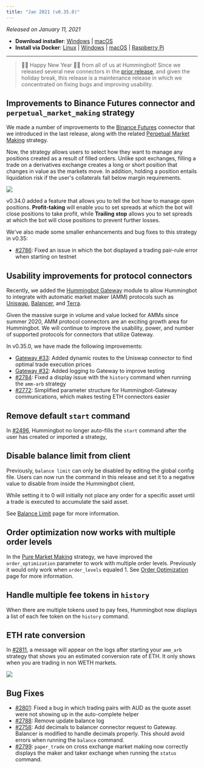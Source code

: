 ```yaml
---
title: "Jan 2021 (v0.35.0)"
---
```


_Released on January 11, 2021_

- **Download installer**: [Windows](https://dist.hummingbot.io/hummingbot_v0.35.0_setup.exe) | [macOS](https://dist.hummingbot.io/hummingbot_v0.35.0.dmg)
- **Install via Docker**: [Linux](/installation/linux/#install-via-docker) | [Windows](/installation/windows/#install-via-docker) | [macOS](/installation/mac/#install-via-docker) | [Raspberry Pi](/installation/raspberry/)

---

> 🎉🎉 Happy New Year 🎉🎉 from all of us at Hummingbot! Since we released several new connectors in the [prior release](/release-notes/0.34.0/), and given the holiday break, this release is a maintenance release in which we concentrated on fixing bugs and improving usability.

## Improvements to Binance Futures connector and `perpetual_market_making` strategy

We made a number of improvements to the [Binance Futures](/derivative-connectors/binance-futures/) connector that we introduced in the last release, along with the related [Perpetual Market Making](/strategies/perpetual-market-making/) strategy.

Now, the strategy allows users to select how they want to manage any positions created as a result of filled orders. Unlike spot exchanges, filling a trade on a derivatives exchange creates a long or short position that changes in value as the markets move. In addition, holding a position entails liquidation risk if the user's collaterals fall below margin requirements.

![](/assets/img/position_mgmt.png)

v0.34.0 added a feature that allows you to tell the bot how to manage open positions. **Profit-taking** will enable you to set spreads at which the bot will close positions to take profit, while **Trailing stop** allows you to set spreads at which the bot will close positions to prevent further losses.

We've also made some smaller enhancements and bug fixes to this strategy in v0.35:

- [#2786](https://github.com/CoinAlpha/hummingbot/pull/2786): Fixed an issue in which the bot displayed a trading pair-rule error when starting on testnet

## Usability improvements for protocol connectors

Recently, we added the [Hummingbot Gateway](https://github.com/coinalpha/gateway-api) module to allow Hummingbot to integrate with automatic market maker (AMM) protocols such as [Uniswap](https://app.uniswap.org/#/), [Balancer](https://balancer.finance/), and [Terra](https://terra.money/).

Given the massive surge in volume and value locked for AMMs since summer 2020, AMM protocol connectors are an exciting growth area for Hummingbot. We will continue to improve the usability, power, and number of supported protocols for connectors that utilize Gateway.

In v0.35.0, we have made the following improvements:

- [Gateway #33](https://github.com/CoinAlpha/gateway-api/pull/33): Added dynamic routes to the Uniswap connector to find optimal trade execution prices
- [Gateway #32](https://github.com/CoinAlpha/gateway-api/pull/32): Added logging to Gateway to improve testing
- [#2784](https://github.com/CoinAlpha/hummingbot/pull/2784): Fixed a display issue with the `history` command when running the `amm-arb` strategy
- [#2772](https://github.com/CoinAlpha/hummingbot/issues/2772): Simplified parameter structure for Hummingbot-Gateway communications, which makes testing ETH connectors easier

## Remove default `start` command

In [#2496](https://github.com/CoinAlpha/hummingbot/issues/2496), Hummingbot no longer auto-fills the `start` command after the user has created or imported a strategy,

## Disable balance limit from client

Previously, `balance limit` can only be disabled by editing the global config file. Users can now run the command in this release and set it to a negative value to disable from inside the Hummingbot client.

While setting it to 0 will initially not place any order for a specific asset until a trade is executed to accumulate the said asset.

See [Balance Limit](https://docs.hummingbot.io/features/balance-limit/) page for more information.

## Order optimization now works with multiple order levels

In the [Pure Market Making](/strategies/pure-market-making) strategy, we have improved the `order_optimization` parameter to work with multiple order levels. Previously it would only work when `order_levels` equaled 1. See [Order Optimization](https://docs.hummingbot.io/strategies/order-optimization/) page for more information.

## Handle multiple fee tokens in `history`

When there are multiple tokens used to pay fees, Hummingbot now displays a list of each fee token on the `history` command.

## ETH rate conversion

In [#2811](https://github.com/CoinAlpha/hummingbot/pull/2811), a message will appear on the logs after starting your `amm_arb` strategy that shows you an estimated conversion rate of ETH. It only shows when you are trading in non WETH markets.

![](/assets/img/ethereum-conversion.png)

## Bug Fixes

- [#2801](https://github.com/CoinAlpha/hummingbot/pull/2801): Fixed a bug in which trading pairs with AUD as the quote asset were not showing up in the auto-complete helper
- [#2788](https://github.com/CoinAlpha/hummingbot/pull/2788): Remove update balance log
- [#2758](https://github.com/CoinAlpha/hummingbot/pull/2758): Add decimals to balancer connector request to Gateway. Balancer is modified to handle decimals properly. This should avoid errors when running the `balance` command.
- [#2799](https://github.com/CoinAlpha/hummingbot/pull/2799): `paper_trade` on cross exchange market making now correctly displays the maker and taker exchange when running the `status` command.
